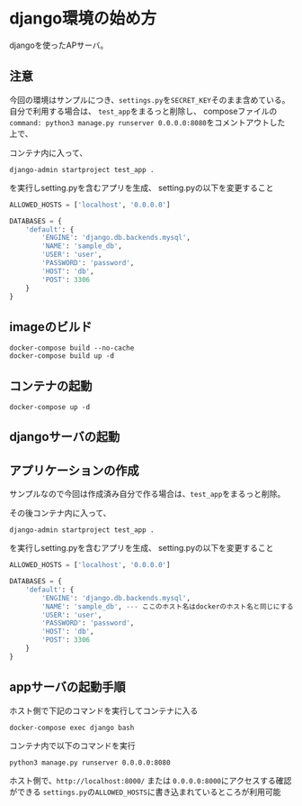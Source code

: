 # django環境の始め方
djangoを使ったAPサーバ。

## 注意
今回の環境はサンプルにつき、`settings.py`を`SECRET_KEY`そのまま含めている。
自分で利用する場合は、
`test_app`をまるっと削除し、
composeファイルの`command: python3 manage.py runserver 0.0.0.0:8080`をコメントアウトした上で、

コンテナ内に入って、
```commandline
django-admin startproject test_app .
```
を実行しsetting.pyを含むアプリを生成、
setting.pyの以下を変更すること
``` python
ALLOWED_HOSTS = ['localhost', '0.0.0.0']
```

``` python
DATABASES = {
    'default': {
        'ENGINE': 'django.db.backends.mysql',
        'NAME': 'sample_db',
        'USER': 'user',
        'PASSWORD': 'password',
        'HOST': 'db',
        'POST': 3306
    }
}
```

## imageのビルド
```commandline
docker-compose build --no-cache
docker-compose build up -d
```


## コンテナの起動
```commandline
docker-compose up -d
```

## djangoサーバの起動
## アプリケーションの作成
サンプルなので今回は作成済み自分で作る場合は、`test_app`をまるっと削除。

その後コンテナ内に入って、
```commandline
django-admin startproject test_app .
```
を実行しsetting.pyを含むアプリを生成、
setting.pyの以下を変更すること
``` python
ALLOWED_HOSTS = ['localhost', '0.0.0.0']
```

``` python
DATABASES = {
    'default': {
        'ENGINE': 'django.db.backends.mysql',
        'NAME': 'sample_db', --- ここのホスト名はdockerのホスト名と同じにする
        'USER': 'user',
        'PASSWORD': 'password',
        'HOST': 'db',
        'POST': 3306
    }
}
```


## appサーバの起動手順
ホスト側で下記のコマンドを実行してコンテナに入る
```commandline
docker-compose exec django bash
```

コンテナ内で以下のコマンドを実行
```commandline
python3 manage.py runserver 0.0.0.0:8080
```

ホスト側で、`http://localhost:8000/` または `0.0.0.0:8000`にアクセスする確認ができる
`settings.py`の`ALLOWED_HOSTS`に書き込まれているところが利用可能
